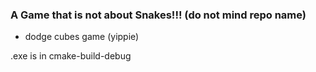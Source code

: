 

### A Game that is not about Snakes!!! (do not mind repo name)

- dodge cubes game (yippie)

.exe is in cmake-build-debug
